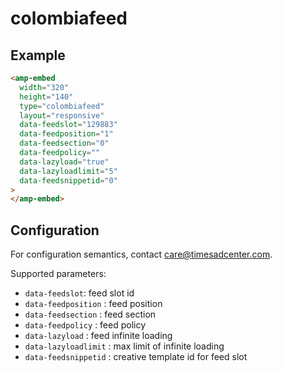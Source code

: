 <!---
Copyright 2016 The AMP HTML Authors. All Rights Reserved.

Licensed under the Apache License, Version 2.0 (the "License");
you may not use this file except in compliance with the License.
You may obtain a copy of the License at

      http://www.apache.org/licenses/LICENSE-2.0

Unless required by applicable law or agreed to in writing, software
distributed under the License is distributed on an "AS-IS" BASIS,
WITHOUT WARRANTIES OR CONDITIONS OF ANY KIND, either express or implied.
See the License for the specific language governing permissions and
limitations under the License.
-->

# colombiafeed

## Example

```html
<amp-embed
  width="320"
  height="140"
  type="colombiafeed"
  layout="responsive"
  data-feedslot="129883"
  data-feedposition="1"
  data-feedsection="0"
  data-feedpolicy=""
  data-lazyload="true"
  data-lazyloadlimit="5"
  data-feedsnippetid="0"
>
</amp-embed>
```

## Configuration

For configuration semantics, contact care@timesadcenter.com.

Supported parameters:

-   `data-feedslot`: feed slot id
-   `data-feedposition` : feed position
-   `data-feedsection` : feed section
-   `data-feedpolicy` : feed policy
-   `data-lazyload` : feed infinite loading
-   `data-lazyloadlimit` : max limit of infinite loading
-   `data-feedsnippetid` : creative template id for feed slot